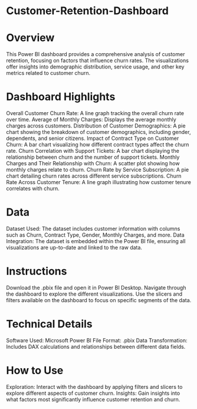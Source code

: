# Customer-Retention-Dashboard
# Overview
This Power BI dashboard provides a comprehensive analysis of customer retention, focusing on factors that influence churn rates. The visualizations offer insights into demographic distribution, service usage, and other key metrics related to customer churn.

# Dashboard Highlights
Overall Customer Churn Rate: A line graph tracking the overall churn rate over time.
Average of Monthly Charges: Displays the average monthly charges across customers.
Distribution of Customer Demographics: A pie chart showing the breakdown of customer demographics, including gender, dependents, and senior citizens.
Impact of Contract Type on Customer Churn: A bar chart visualizing how different contract types affect the churn rate.
Churn Correlation with Support Tickets: A bar chart displaying the relationship between churn and the number of support tickets.
Monthly Charges and Their Relationship with Churn: A scatter plot showing how monthly charges relate to churn.
Churn Rate by Service Subscription: A pie chart detailing churn rates across different service subscriptions.
Churn Rate Across Customer Tenure: A line graph illustrating how customer tenure correlates with churn.
# Data
Dataset Used: The dataset includes customer information with columns such as Churn, Contract Type, Gender, Monthly Charges, and more.
Data Integration: The dataset is embedded within the Power BI file, ensuring all visualizations are up-to-date and linked to the raw data.
# Instructions
Download the .pbix file and open it in Power BI Desktop.
Navigate through the dashboard to explore the different visualizations.
Use the slicers and filters available on the dashboard to focus on specific segments of the data.
# Technical Details
Software Used: Microsoft Power BI
File Format: .pbix
Data Transformation: Includes DAX calculations and relationships between different data fields.
# How to Use
Exploration: Interact with the dashboard by applying filters and slicers to explore different aspects of customer churn.
Insights: Gain insights into what factors most significantly influence customer retention and churn.
